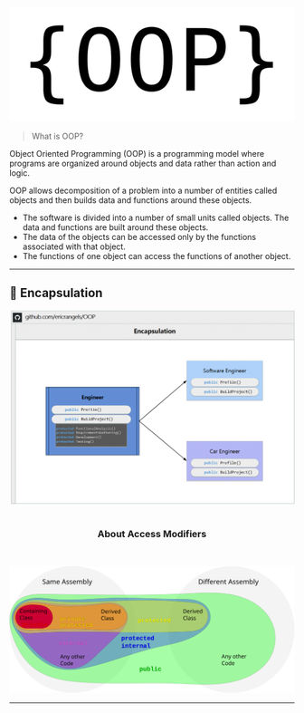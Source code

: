![OOP](./img/OOP.png)

>What is OOP?

Object Oriented Programming (OOP) is a programming model where programs are organized around objects and data rather than action and logic.

OOP allows decomposition of a problem into a number of entities called objects and then builds data and functions around these objects. 
- The software is divided into a number of small units called objects. The data and functions are built around these objects.
- The data of the objects can be accessed only by the functions associated with that object.
- The functions of one object can access the functions of another object.


***


## 📌 Encapsulation
![Encapsulation](./img/Encapsulation.png)
<br>
<br>
<h3 align="center"><strong>About Access Modifiers</strong></h3>
<br>
<p align="center">
		<a href="">
			<img src="./img/AccessModifiers.svg">
		</a>
</p>

***

